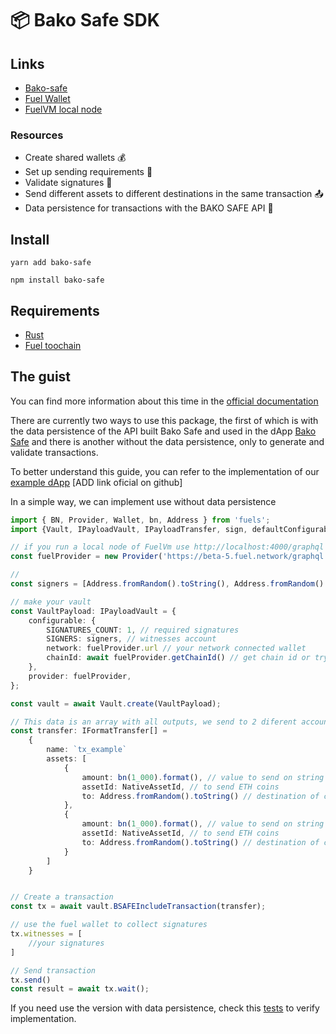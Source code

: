# 📦 Bako Safe SDK

## Links

- [Bako-safe](https://safe.bako.global/)
- [Fuel Wallet](https://chrome.google.com/webstore/detail/fuel-wallet/dldjpboieedgcmpkchcjcbijingjcgok)
- [FuelVM local node](https://github.com/infinitybase/bako-safe/tree/master/docker/chain)

### Resources

- Create shared wallets 💰
- Set up sending requirements 🔧
- Validate signatures 🔏
- Send different assets to different destinations in the same transaction 📤
- Data persistence for transactions with the BAKO SAFE API 📝

## Install

```
yarn add bako-safe
```

```
npm install bako-safe
```

## Requirements

- [Rust](https://www.rust-lang.org/tools/install)
- [Fuel toochain](https://github.com/FuelLabs/fuelup)

## The guist

You can find more information about this time in the [official documentation](https://doc-safe.bako.global/)

There are currently two ways to use this package, the first of which is with the data persistence of the API built Bako Safe and used in the dApp [Bako Safe](https://safe.bako.global/) and there is another without
the data persistence, only to generate and validate transactions.

To better understand this guide, you can refer to the implementation of our [example dApp](https://youtube.com) [ADD link oficial on github]

In a simple way, we can implement use without data persistence

```typescript
import { BN, Provider, Wallet, bn, Address } from 'fuels';
import {Vault, IPayloadVault, IPayloadTransfer, sign, defaultConfigurable, mocks, accounts, IFormatTransfer, NativeAssetId} from 'bsafe'

// if you run a local node of FuelVm use http://localhost:4000/graphql
const fuelProvider = new Provider('https://beta-5.fuel.network/graphql');

//
const signers = [Address.fromRandom().toString(), Address.fromRandom().toString()];

// make your vault
const VaultPayload: IPayloadVault = {
    configurable: {
        SIGNATURES_COUNT: 1, // required signatures
        SIGNERS: signers, // witnesses account
        network: fuelProvider.url // your network connected wallet
        chainId: await fuelProvider.getChainId() // get chain id or try 0 to fuel node
    },
    provider: fuelProvider,
};

const vault = await Vault.create(VaultPayload);

// This data is an array with all outputs, we send to 2 diferent accounts
const transfer: IFormatTransfer[] =
    {
        name: `tx_example`
        assets: [
            {
                amount: bn(1_000).format(), // value to send on string formatt
                assetId: NativeAssetId, // to send ETH coins
                to: Address.fromRandom().toString() // destination of coins
            },
            {
                amount: bn(1_000).format(), // value to send on string formatt
                assetId: NativeAssetId, // to send ETH coins
                to: Address.fromRandom().toString() // destination of coins
            }
        ]
    }


// Create a transaction
const tx = await vault.BSAFEIncludeTransaction(transfer);

// use the fuel wallet to collect signatures
tx.witnesses = [
    //your signatures
]

// Send transaction
tx.send()
const result = await tx.wait();
```

If you need use the version with data persistence, check this [tests](https://github.com/infinitybase/bako-safe/tree/master/packages/sdk/test/__tests__) to verify implementation.
